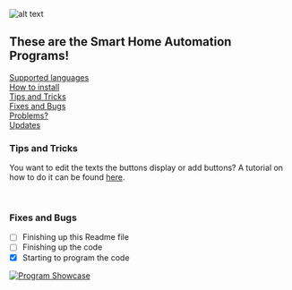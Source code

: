 ![alt text](https://cdn.ttgtmedia.com/rms/onlineImages/iota-smart_home.jpg)
## These are the Smart Home Automation Programs!
[Supported languages](https://github.com/Agent-Husky/OC-Smart-Home/wiki/Supported-languages) <br>
[How to install](https://github.com/Agent-Husky/OC-Smart-Home/wiki/How-to-install) <br>
[Tips and Tricks](https://github.com/Agent-Husky/OC-Smart-Home#tips-and-tricks) <br>
[Fixes and Bugs](https://github.com/Agent-Husky/OC-Smart-Home#fixes-and-bugs) <br>
[Problems?](https://github.com/Agent-Husky/OC-Smart-Home/wiki/Problems%3F) <br>
[Updates](https://github.com/Agent-Husky/OC-Smart-Home/wiki/Changelog)

### Tips and Tricks
You want to edit the texts the buttons display or add buttons? A tutorial on how to do it can be found [here](https://github.com/Agent-Husky/OC-Smart-Home/wiki/Edit-Buttons).

<br>

### Fixes and Bugs
- [ ] Finishing up this Readme file
- [ ] Finishing up the code
- [x] Starting to program the code

[![Program Showcase](https://i.ytimg.com/vi/8IycdrAkHE8/maxresdefault.jpg)](https://www.youtube.com/watch?v=8IycdrAkHE8&t)
